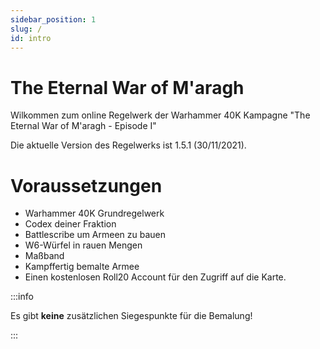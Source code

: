 ```yaml
---
sidebar_position: 1
slug: /
id: intro
---
```


# The Eternal War of M'aragh
Wilkommen zum online Regelwerk der Warhammer 40K Kampagne "The Eternal War of M'aragh - Episode I"

Die aktuelle Version des Regelwerks ist 1.5.1 (30/11/2021).

# Voraussetzungen

- Warhammer 40K Grundregelwerk
- Codex deiner Fraktion
- Battlescribe um Armeen zu bauen
- W6-Würfel in rauen Mengen
- Maßband
- Kampffertig bemalte Armee 
- Einen kostenlosen Roll20 Account für den Zugriff auf die Karte.

:::info

Es gibt **keine** zusätzlichen Siegespunkte für die Bemalung!

:::